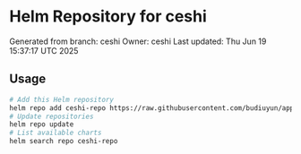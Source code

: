 # Helm Repository for ceshi
Generated from branch: ceshi
Owner: ceshi
Last updated: Thu Jun 19 15:37:17 UTC 2025

## Usage
```bash
# Add this Helm repository
helm repo add ceshi-repo https://raw.githubusercontent.com/budiuyun/appStore/helm-ceshi/
# Update repositories
helm repo update
# List available charts
helm search repo ceshi-repo
```

